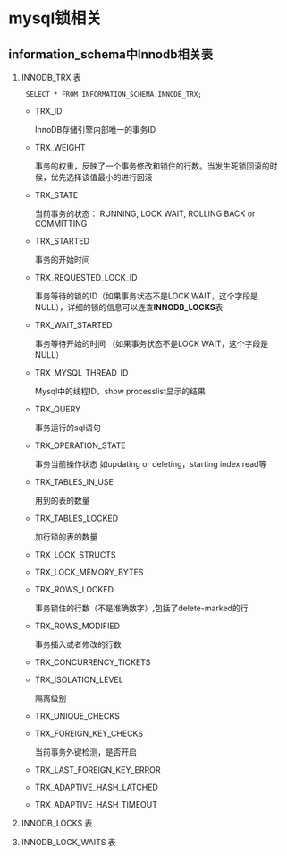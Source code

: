 # mysql锁相关 #
## information_schema中Innodb相关表 ##

1. INNODB_TRX 表

		SELECT * FROM INFORMATION_SCHEMA.INNODB_TRX;
	
	- TRX_ID
		
		InnoDB存储引擎内部唯一的事务ID
	- TRX_WEIGHT
		
		事务的权重，反映了一个事务修改和锁住的行数。当发生死锁回滚的时候，优先选择该值最小的进行回滚
		
	- TRX_STATE

		当前事务的状态： RUNNING, LOCK WAIT, ROLLING BACK or COMMITTING
	- TRX_STARTED

		事务的开始时间
	- TRX_REQUESTED_LOCK_ID

		事务等待的锁的ID（如果事务状态不是LOCK WAIT，这个字段是NULL），详细的锁的信息可以连查**INNODB_LOCKS**表
	- TRX_WAIT_STARTED

		事务等待开始的时间 （如果事务状态不是LOCK WAIT，这个字段是NULL）
	- TRX_MYSQL_THREAD_ID

		Mysql中的线程ID，show processlist显示的结果
	- TRX_QUERY

		事务运行的sql语句
	- TRX_OPERATION_STATE

		事务当前操作状态 如updating or deleting，starting index read等
	- TRX_TABLES_IN_USE

		用到的表的数量
	- TRX_TABLES_LOCKED

		加行锁的表的数量
	- TRX_LOCK_STRUCTS
	- TRX_LOCK_MEMORY_BYTES
	- TRX_ROWS_LOCKED

		事务锁住的行数（不是准确数字）,包括了delete-marked的行
	- TRX_ROWS_MODIFIED

		事务插入或者修改的行数
	- TRX_CONCURRENCY_TICKETS
	- TRX_ISOLATION_LEVEL

		隔离级别
	- TRX_UNIQUE_CHECKS
	- TRX_FOREIGN_KEY_CHECKS

		当前事务外键检测，是否开启
	- TRX_LAST_FOREIGN_KEY_ERROR
	- TRX_ADAPTIVE_HASH_LATCHED
	- TRX_ADAPTIVE_HASH_TIMEOUT
2. INNODB_LOCKS 表
3. INNODB_LOCK_WAITS 表